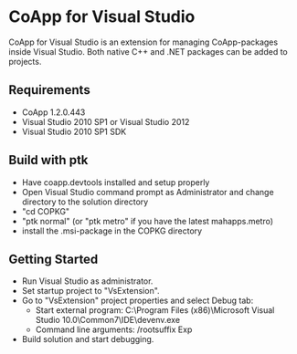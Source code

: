 CoApp for Visual Studio
=======================

CoApp for Visual Studio is an extension for managing CoApp-packages inside Visual Studio. Both native C++ and .NET packages can be added to projects.

## Requirements

- CoApp 1.2.0.443
- Visual Studio 2010 SP1 or Visual Studio 2012
- Visual Studio 2010 SP1 SDK

## Build with ptk

- Have coapp.devtools installed and setup properly
- Open Visual Studio command prompt as Administrator and change directory to the solution directory
- "cd COPKG"
- "ptk normal" (or "ptk metro" if you have the latest mahapps.metro)
- install the .msi-package in the COPKG directory

## Getting Started

- Run Visual Studio as administrator.
- Set startup project to "VsExtension".
- Go to "VsExtension" project properties and select Debug tab:
	- Start external program: C:\Program Files (x86)\Microsoft Visual Studio 10.0\Common7\IDE\devenv.exe
	- Command line arguments: /rootsuffix Exp
- Build solution and start debugging.
